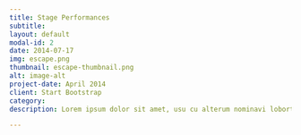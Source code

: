 ```yaml
---
title: Stage Performances
subtitle: 
layout: default
modal-id: 2
date: 2014-07-17
img: escape.png
thumbnail: escape-thumbnail.png
alt: image-alt
project-date: April 2014
client: Start Bootstrap
category: 
description: Lorem ipsum dolor sit amet, usu cu alterum nominavi lobortis. At duo novum diceret. Tantas apeirian vix et, usu sanctus postulant inciderint ut, populo diceret necessitatibus in vim. Cu eum dicam feugiat noluisse.

---
```

